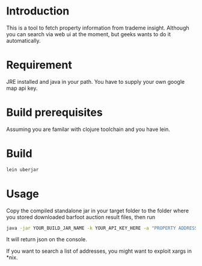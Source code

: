 # Introduction

This is a tool to fetch property information from trademe insight. Although you can search via web ui at the moment, but geeks wants to do it automatically.

# Requirement

JRE installed and java in your path.
You have to supply your own google map api key.

# Build prerequisites

Assuming you are familar with clojure toolchain and you have lein.

# Build
```bash
lein uberjar
```

# Usage

Copy the compiled standalone jar in your target folder to the folder where you stored downloaded barfoot auction result files, then run

```bash
java -jar YOUR_BUILD_JAR_NAME -k YOUR_API_KEY_HERE -a "PROPERTY ADDRESS YOU WANT TO RESEARCH"
```

It will return json on the console.

If you want to search a list of addresses, you might want to exploit xargs in *nix.
